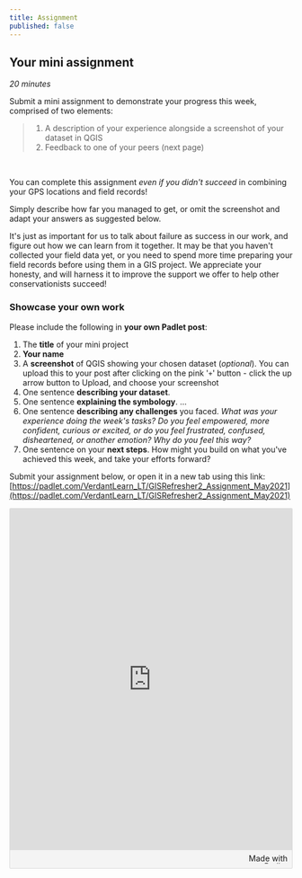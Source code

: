 ```yaml
---
title: Assignment
published: false
---
```


## Your mini assignment
*20 minutes*

Submit a mini assignment to demonstrate your progress this week, comprised of two elements:
> 1. A description of your experience alongside a screenshot of your dataset in QGIS
> 2. Feedback to one of your peers (next page)

<br>

You can complete this assignment *even if you didn't succeed* in combining your GPS locations and field records!  

Simply describe how far you managed to get, or omit the screenshot and adapt your answers as suggested below.

It's just as important for us to talk about failure as success in our work, and figure out how we can learn from it together.  It may be that you haven't collected your field data yet, or you need to spend more time preparing your field records before using them in a GIS project.  We appreciate your honesty, and will harness it to improve the support we offer to help other conservationists succeed!

### Showcase your own work
Please include the following in **your own Padlet post**:
1. The **title** of your mini project
2. **Your name**
3. A **screenshot** of QGIS showing your chosen dataset (*optional*).  You can upload this to your post after clicking on the pink '`+`' button - click the up arrow button to Upload, and choose your screenshot
4. One sentence **describing your dataset**.  
5. One sentence **explaining the symbology**.  ...
6. One sentence **describing any challenges** you faced.  *What was your experience doing the week's tasks?  Do you feel empowered, more confident, curious or excited, or do you feel frustrated, confused, disheartened, or another emotion?  Why do you feel this way?*  
7. One sentence on your **next steps**.  How might you build on what you've achieved this week, and take your efforts forward?

Submit your assignment below, or open it in a new tab using this link: [https://padlet.com/VerdantLearn_LT/GISRefresher2_Assignment_May2021](https://padlet.com/VerdantLearn_LT/GISRefresher2_Assignment_May2021)

<div class="padlet-embed" style="border:1px solid rgba(0,0,0,0.1);border-radius:2px;box-sizing:border-box;overflow:hidden;position:relative;width:100%;background:#F4F4F4"><p style="padding:0;margin:0"><iframe src="https://padlet.com/embed/gv1fgu0a5yjtkz8w" frameborder="0" allow="camera;microphone;geolocation" style="width:100%;height:608px;display:block;padding:0;margin:0"></iframe></p><div style="padding:8px;text-align:right;margin:0;"><a href="https://padlet.com?ref=embed" style="padding:0;margin:0;border:none;display:block;line-height:1;height:16px" target="_blank"><img src="https://padlet.net/embeds/made_with_padlet.png" width="86" height="16" style="padding:0;margin:0;background:none;border:none;display:inline;box-shadow:none" alt="Made with Padlet"></a></div></div>